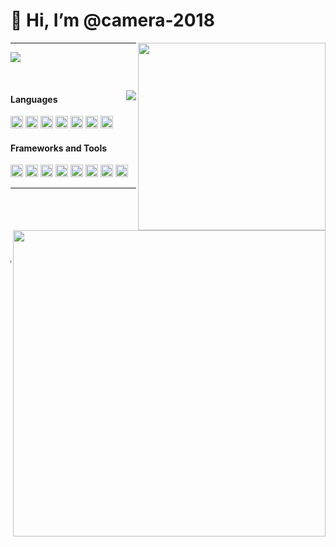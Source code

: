 <h1>👋 Hi, I’m @camera-2018</h1>

<div>
<img style="width: 300px;" src="https://count.getloli.com/get/@:camera-2018" align="right" />
</div>

---

<img
  src="https://readme-typing-svg.demolab.com?font=Consolas&pause=1000&color=0A75E3&center=true&vCenter=true&width=335&lines=Victory+Supreme+Code"  />

<br/>

  <img
    src="https://github-readme-stats-xyxsw.vercel.app/api?username=camera-2018&hide_title=true&hide_border=true&show_icons=trueline_height=21&text_color=fff&icon_color=fff&theme=dark&card_width=495&show_icons=true" align="right"  />




<div>
  <h4>Languages</h4>
  <div>
    <code><img height="20" src="https://cdn.svgporn.com/logos/javascript.svg" alt="javascript" /></code>
    <code><img height="20" src="https://cdn.svgporn.com/logos/typescript-icon.svg" alt="typescript" /></code>
    <code><img height="20" src="https://cdn.svgporn.com/logos/css-3.svg" alt="css" /></code>
    <code><img height="20" src="https://cdn.svgporn.com/logos/html-5.svg" alt="html" /></code>
    <code><img height="20" src="https://cdn.svgporn.com/logos/nodejs-icon.svg" alt="nodejs" /></code>
    <code><img height="20" src="https://cdn.svgporn.com/logos/python.svg" alt="python" /></code>
    <code><img height="20" src="https://cdn.svgporn.com/logos/gopher.svg" alt="go" /></code>
  </div>
</div>

<div>
  <h4>Frameworks and Tools</h4>
  <div>
    <code><img height="20" src="https://cdn.svgporn.com/logos/vue.svg" alt="vue" /></code>
    <code><img height="20" src="https://cdn.svgporn.com/logos/react.svg" alt="react" /></code>
    <code><img height="20" src="https://cdn.svgporn.com/logos/vercel-icon.svg" alt="vercel" /></code>
    <code><img height="20" src="https://cdn.svgporn.com/logos/nuxt-icon.svg" alt="nuxt" /></code>
    <code><img height="20" src="https://cdn.svgporn.com/logos/nextjs-icon.svg" alt="nextjs" /></code>
    <code><img height="20" src="https://cdn.svgporn.com/logos/git-icon.svg" alt="git" /></code>
    <code><img height="20" src="https://cdn.svgporn.com/logos/visual-studio-code.svg" alt="visual-studio-code" /></code>
    <code><img height="20" src="https://cdn.svgporn.com/logos/vitejs.svg" alt="vite" /></code>
  </div>
</div>


---


<div>
  <img style="width: 500px; height: 490px;" src="https://wakatime.com/share/@xyxsw/baf43608-e008-4d37-a239-bb2ca2b127b9.svg" align="right" />
<div>

  <br/>
  <br/>
  <br/>
  <pre>
    
  🤓 I am a...
  - HDU student
  - Frontend\Script
  - [DN11-Network](https://dn11.top) team member
  - [IdeaLeap](https://github.com/IdeaLeap) team member
  - kita kita~
  - NAS storage 31.7TB hard drive ZFS.
  - PT total uploads: 184.8 TiB.

  </pre>
  </div>
</div>





